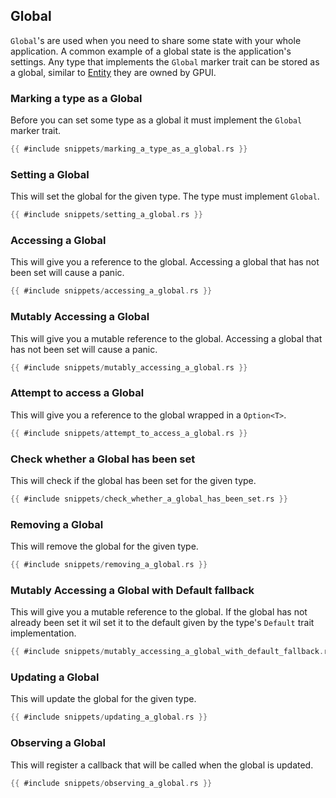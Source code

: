 ## Global

`Global`'s are used when you need to share some state with your whole application. A common example of a global state is the application's settings. Any type that implements the `Global` marker trait can be stored as a global, similar to [Entity](entity.md) they are owned by GPUI.

### Marking a type as a Global

Before you can set some type as a global it must implement the `Global` marker trait.

```rust
{{ #include snippets/marking_a_type_as_a_global.rs }}
```

### Setting a Global

This will set the global for the given type. The type must implement `Global`.

```rust
{{ #include snippets/setting_a_global.rs }}
```

### Accessing a Global

This will give you a reference to the global. Accessing a global that has not been set will cause a panic.

```rust
{{ #include snippets/accessing_a_global.rs }}
```

### Mutably Accessing a Global

This will give you a mutable reference to the global. Accessing a global that has not been set will cause a panic.

```rust
{{ #include snippets/mutably_accessing_a_global.rs }}
```

### Attempt to access a Global

This will give you a reference to the global wrapped in a `Option<T>`.

```rust
{{ #include snippets/attempt_to_access_a_global.rs }}
```

### Check whether a Global has been set

This will check if the global has been set for the given type.

```rust
{{ #include snippets/check_whether_a_global_has_been_set.rs }}
```

### Removing a Global

This will remove the global for the given type.

```rust
{{ #include snippets/removing_a_global.rs }}
```

### Mutably Accessing a Global with Default fallback

This will give you a mutable reference to the global. If the global has not already been set it wil set it to the default given by the type's `Default` trait implementation.

```rust
{{ #include snippets/mutably_accessing_a_global_with_default_fallback.rs }}
```

### Updating a Global

This will update the global for the given type.

```rust
{{ #include snippets/updating_a_global.rs }}
```

### Observing a Global

This will register a callback that will be called when the global is updated.

```rust
{{ #include snippets/observing_a_global.rs }}
```
